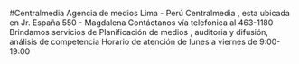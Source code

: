 #Centralmedia
Agencia de medios Lima - Perú
Centralmedia , esta ubicada en Jr. España 550 - Magdalena
Contáctanos vía telefonica al 463-1180
Brindamos servicios de Planificación de medios , auditoria y difusión, análisis de competencia
Horario de atención de lunes a viernes de 9:00- 19:00 
